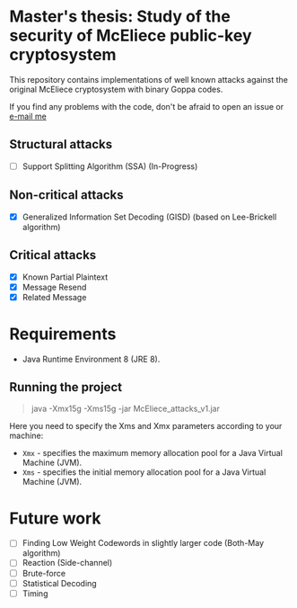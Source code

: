 # Master's thesis: Study of the security of McEliece public-key cryptosystem
This repository contains implementations of well known attacks against the original McEliece cryptosystem with binary Goppa codes.

If you find any problems with the code, don't be afraid to open an issue or [e-mail me](mailto:andrius.versockas@gmail.com)

## Structural attacks
- [ ] Support Splitting Algorithm (SSA) (In-Progress)

## Non-critical attacks
- [x] Generalized Information Set Decoding (GISD) (based on Lee-Brickell algorithm)

## Critical attacks
- [x] Known Partial Plaintext
- [x] Message Resend
- [x] Related Message

# Requirements
* Java Runtime Environment 8 (JRE 8).

## Running the project
 > java -Xmx15g -Xms15g -jar McEliece_attacks_v1.jar

Here you need to specify the Xms and Xmx parameters according to your machine:
* `Xmx` - specifies the maximum memory allocation pool for a Java Virtual Machine (JVM).
* `Xms` - specifies the initial memory allocation pool for a Java Virtual Machine (JVM).

# Future work
- [ ] Finding Low Weight Codewords in slightly larger code (Both-May algorithm)
- [ ] Reaction (Side-channel)
- [ ] Brute-force
- [ ] Statistical Decoding
- [ ] Timing